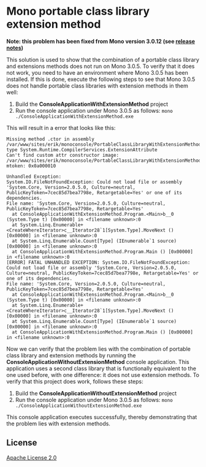 # Mono portable class library extension method

**Note: this problem has been fixed from Mono version 3.0.12 (see [release notes](http://www.mono-project.com/Release_Notes_Mono_3.0#New_in_Mono_3.0.12))**

This solution is used to show that the combination of a portable class library and extensions methods does not run on Mono 3.0.5. To verify that it does not work, you need to have an environment where Mono 3.0.5 has been installed. If this is done, execute the following steps to see that Mono 3.0.5 does not handle portable class libraries with extension methods in them well:

 1. Build the **ConsoleApplicationWithExtensionMethod** project
 2. Run the console application under Mono 3.0.5 as follows:
    `mono ./ConsoleApplicationWithExtensionMethod.exe`

This will result in a error that looks like this:
```
Missing method .ctor in assembly /var/www/sites/erik/monoconsole/PortableClassLibraryWithExtensionMethod.dll, type System.Runtime.CompilerServices.ExtensionAttribute
Can't find custom attr constructor image: /var/www/sites/erik/monoconsole/PortableClassLibraryWithExtensionMethod.dll mtoken: 0x0a000010

Unhandled Exception:
System.IO.FileNotFoundException: Could not load file or assembly 'System.Core, Version=2.0.5.0, Culture=neutral, PublicKeyToken=7cec85d7bea7798e, Retargetable=Yes' or one of its dependencies.
File name: 'System.Core, Version=2.0.5.0, Culture=neutral, PublicKeyToken=7cec85d7bea7798e, Retargetable=Yes'
  at ConsoleApplicationWithExtensionMethod.Program.<Main>b__0 (System.Type t) [0x00000] in <filename unknown>:0
  at System.Linq.Enumerable+<CreateWhereIterator>c__Iterator28`1[System.Type].MoveNext () [0x00000] in <filename unknown>:0
  at System.Linq.Enumerable.Count[Type] (IEnumerable`1 source) [0x00000] in <filename unknown>:0
  at ConsoleApplicationWithExtensionMethod.Program.Main () [0x00000] in <filename unknown>:0
[ERROR] FATAL UNHANDLED EXCEPTION: System.IO.FileNotFoundException: Could not load file or assembly 'System.Core, Version=2.0.5.0, Culture=neutral, PublicKeyToken=7cec85d7bea7798e, Retargetable=Yes' or one of its dependencies.
File name: 'System.Core, Version=2.0.5.0, Culture=neutral, PublicKeyToken=7cec85d7bea7798e, Retargetable=Yes'
  at ConsoleApplicationWithExtensionMethod.Program.<Main>b__0 (System.Type t) [0x00000] in <filename unknown>:0
  at System.Linq.Enumerable+<CreateWhereIterator>c__Iterator28`1[System.Type].MoveNext () [0x00000] in <filename unknown>:0
  at System.Linq.Enumerable.Count[Type] (IEnumerable`1 source) [0x00000] in <filename unknown>:0
  at ConsoleApplicationWithExtensionMethod.Program.Main () [0x00000] in <filename unknown>:0
```

Now we can verify that the problem lies with the combination of portable class library and extension methods by running the **ConsoleApplicationWithoutExtensionMethod** console application. This application uses a second class library that is functionally equivalent to the one used before, with one difference: it does not use extension methods. To verify that this project does work, follows these steps:

 1. Build the **ConsoleApplicationWithoutExtensionMethod** project
 2. Run the console application under Mono 3.0.5 as follows:
    `mono ./ConsoleApplicationWithoutExtensionMethod.exe`

This console application executes successfully, thereby demonstrating that the problem lies with extension methods.

## License
[Apache License 2.0](LICENSE.md)
